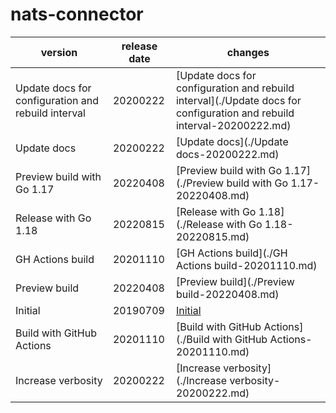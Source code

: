 # nats-connector

|                      version                       | release date |                                                        changes                                                         |
|----------------------------------------------------|--------------|------------------------------------------------------------------------------------------------------------------------|
| Update docs for configuration and rebuild interval | 20200222     | [Update docs for configuration and rebuild interval](./Update docs for configuration and rebuild interval-20200222.md) |
| Update docs                                        | 20200222     | [Update docs](./Update docs-20200222.md)                                                                               |
| Preview build with Go 1.17                         | 20220408     | [Preview build with Go 1.17](./Preview build with Go 1.17-20220408.md)                                                 |
| Release with Go 1.18                               | 20220815     | [Release with Go 1.18](./Release with Go 1.18-20220815.md)                                                             |
| GH Actions build                                   | 20201110     | [GH Actions build](./GH Actions build-20201110.md)                                                                     |
| Preview build                                      | 20220408     | [Preview build](./Preview build-20220408.md)                                                                           |
| Initial                                            | 20190709     | [Initial](./Initial-20190709.md)                                                                                       |
| Build with GitHub Actions                          | 20201110     | [Build with GitHub Actions](./Build with GitHub Actions-20201110.md)                                                   |
| Increase verbosity                                 | 20200222     | [Increase verbosity](./Increase verbosity-20200222.md)                                                                 |

